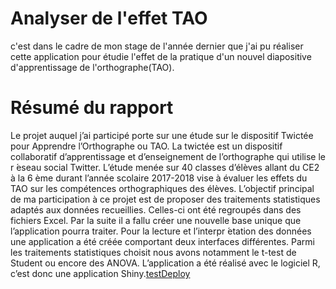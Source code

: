 # Analyser de l'effet TAO
c'est dans le cadre de mon stage de l'année dernier que j'ai pu réaliser cette application pour étudie l'effet de la pratique d'un nouvel diapositive d'apprentissage de l'orthographe(TAO).

# Résumé du rapport
Le projet auquel j’ai participé porte sur une étude sur le dispositif Twictée pour Apprendre l’Orthographe ou TAO. La twictée est un dispositif collaboratif d’apprentissage et d’enseignement de l’orthographe qui utilise le r ́eseau social Twitter. L’étude menée sur 40 classes d’élèves allant du CE2 à la 6 ème durant l’année scolaire 2017-2018 vise à évaluer les effets du TAO sur les compétences orthographiques des élèves. L’objectif principal de ma participation à ce projet est de proposer des traitements statistiques adaptés aux données recueillies. Celles-ci ont été regroupés dans des fichiers Excel. Par la suite il a fallu créer une nouvelle base unique que l’application pourra traiter. Pour la lecture et l’interpr ́etation des
données une application a été créée comportant deux interfaces différentes. Parmi les traitements statistiques choisit nous avons notamment le t-test de Student ou encore des ANOVA. L’application a été réalisé avec le logiciel R, c’est donc une application Shiny.[testDeploy](https://sahal84.shinyapps.io/shinyT/)
